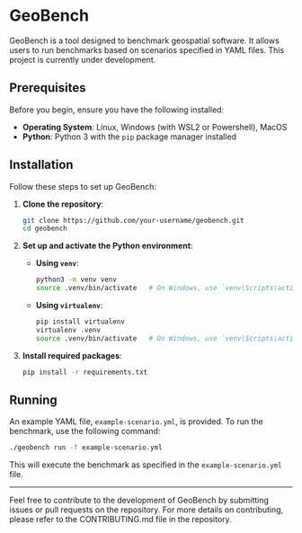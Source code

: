 # GeoBench

GeoBench is a tool designed to benchmark geospatial software. It allows users to run benchmarks based on scenarios specified in YAML files. This project is currently under development.

## Prerequisites

Before you begin, ensure you have the following installed:

- **Operating System**: Linux, Windows (with WSL2 or Powershell), MacOS
- **Python**: Python 3 with the `pip` package manager installed

## Installation

Follow these steps to set up GeoBench:

1. **Clone the repository**:
   ```bash
   git clone https://github.com/your-username/geobench.git
   cd geobench
   ```

2. **Set up and activate the Python environment**:
   - **Using `venv`**:
     ```bash
     python3 -m venv venv
     source .venv/bin/activate   # On Windows, use `venv\Scripts\activate`
     ```

   - **Using `virtualenv`**:
     ```bash
     pip install virtualenv
     virtualenv .venv
     source .venv/bin/activate   # On Windows, use `venv\Scripts\activate`
     ```

3. **Install required packages**:
   ```bash
   pip install -r requirements.txt
   ```

## Running

An example YAML file, `example-scenario.yml`, is provided. To run the benchmark, use the following command:

```bash
./geobench run -f example-scenario.yml
```

This will execute the benchmark as specified in the `example-scenario.yml` file.

---

Feel free to contribute to the development of GeoBench by submitting issues or pull requests on the repository. For more details on contributing, please refer to the CONTRIBUTING.md file in the repository.